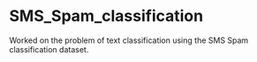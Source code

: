 # SMS_Spam_classification

Worked on the problem of text classification using the SMS Spam classification dataset.
